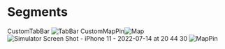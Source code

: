 # Segments
CustomTabBar
![TabBar](https://user-images.githubusercontent.com/82379236/179046783-b5393fe3-4fd7-4c04-bade-ac0d1f2045a7.png)
CustomMapPin![Map](https://user-images.githubusercontent.com/82379236/179047047-d9d3cbf5-58a0-4e31-8682-8de5cdf5f555.png)
![Simulator Screen Shot - iPhone 11 - 2022-07-14 at 20 44 30](https://user-images.githubusercontent.com/82379236/179048957-d6846bdd-0521-466e-835f-b0b23c2a3d93.png)
![MapPin](https://user-images.githubusercontent.com/82379236/179190873-996c4f2e-470e-4761-b191-54b3b3ade906.png)
